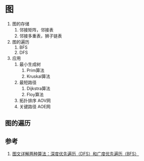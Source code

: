 # 图

1. 图的存储
    1. 邻接矩阵，邻接表
    2. 邻接多重表，狮子链表
2. 图的遍历
    1. BFS
    2. DFS
3. 应用
    1. 最小生成树
        1. Prim算法
        2. Kruskal算法
    2. 最短路径
        1. Dijkstra算法
        2. Floy算法
    3. 拓扑排序 AOV网
    4. 关键路径 AOE网

## 图的遍历


## 参考

1. [图文详解两种算法：深度优先遍历（DFS）和广度优先遍历（BFS）](https://developer.51cto.com/art/202004/614590.htm)